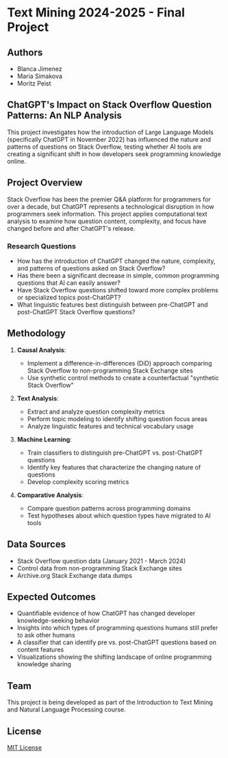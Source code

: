 # Text Mining 2024-2025 - Final Project

## Authors

- Blanca Jimenez
- Maria Simakova
- Moritz Peist

## ChatGPT's Impact on Stack Overflow Question Patterns: An NLP Analysis

This project investigates how the introduction of Large Language Models (specifically ChatGPT in November 2022) has influenced the nature and patterns of questions on Stack Overflow, testing whether AI tools are creating a significant shift in how developers seek programming knowledge online.

## Project Overview

Stack Overflow has been the premier Q&A platform for programmers for over a decade, but ChatGPT represents a technological disruption in how programmers seek information. This project applies computational text analysis to examine how question content, complexity, and focus have changed before and after ChatGPT's release.

### Research Questions

- How has the introduction of ChatGPT changed the nature, complexity, and patterns of questions asked on Stack Overflow?
- Has there been a significant decrease in simple, common programming questions that AI can easily answer?
- Have Stack Overflow questions shifted toward more complex problems or specialized topics post-ChatGPT?
- What linguistic features best distinguish between pre-ChatGPT and post-ChatGPT Stack Overflow questions?

## Methodology

1. **Causal Analysis**:
   - Implement a difference-in-differences (DiD) approach comparing Stack Overflow to non-programming Stack Exchange sites
   - Use synthetic control methods to create a counterfactual "synthetic Stack Overflow"

2. **Text Analysis**:
   - Extract and analyze question complexity metrics
   - Perform topic modeling to identify shifting question focus areas
   - Analyze linguistic features and technical vocabulary usage

3. **Machine Learning**:
   - Train classifiers to distinguish pre-ChatGPT vs. post-ChatGPT questions
   - Identify key features that characterize the changing nature of questions
   - Develop complexity scoring metrics

4. **Comparative Analysis**:
   - Compare question patterns across programming domains
   - Test hypotheses about which question types have migrated to AI tools

## Data Sources

- Stack Overflow question data (January 2021 - March 2024)
- Control data from non-programming Stack Exchange sites
- Archive.org Stack Exchange data dumps

## Expected Outcomes

- Quantifiable evidence of how ChatGPT has changed developer knowledge-seeking behavior
- Insights into which types of programming questions humans still prefer to ask other humans
- A classifier that can identify pre vs. post-ChatGPT questions based on content features
- Visualizations showing the shifting landscape of online programming knowledge sharing

## Team

This project is being developed as part of the Introduction to Text Mining and Natural Language Processing course.

## License

[MIT License](LICENSE)
